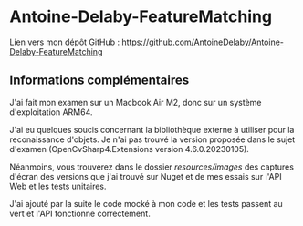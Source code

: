 # Antoine-Delaby-FeatureMatching
Lien vers mon dépôt GitHub : https://github.com/AntoineDelaby/Antoine-Delaby-FeatureMatching

## Informations complémentaires
J'ai fait mon examen sur un Macbook Air M2, donc sur un système d'exploitation ARM64.

J'ai eu quelques soucis concernant la bibliothèque externe à utiliser pour la reconaissance d'objets.
Je n'ai pas trouvé la version proposée dans le sujet d'examen (OpenCvSharp4.Extensions version 4.6.0.20230105).

Néanmoins, vous trouverez dans le dossier *resources/images* des captures d'écran des versions que j'ai trouvé sur Nuget et de mes essais sur l'API Web et les tests unitaires.

J'ai ajouté par la suite le code mocké à mon code et les tests passent au vert et l'API fonctionne correctement. 